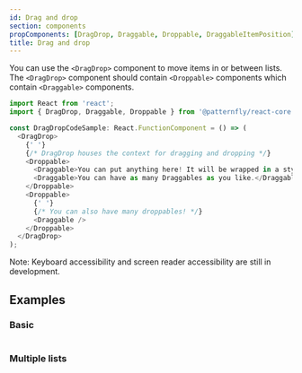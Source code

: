 ```yaml
---
id: Drag and drop
section: components
propComponents: [DragDrop, Draggable, Droppable, DraggableItemPosition]
title: Drag and drop
---
```


You can use the `<DragDrop>` component to move items in or between lists. The `<DragDrop>` component should contain `<Droppable>` components which contain `<Draggable>` components.

```ts noLive
import React from 'react';
import { DragDrop, Draggable, Droppable } from '@patternfly/react-core';

const DragDropCodeSample: React.FunctionComponent = () => (
  <DragDrop>
    {' '}
    {/* DragDrop houses the context for dragging and dropping */}
    <Droppable>
      <Draggable>You can put anything here! It will be wrapped in a styled div.</Draggable>
      <Draggable>You can have as many Draggables as you like.</Draggable>
    </Droppable>
    <Droppable>
      {' '}
      {/* You can also have many droppables! */}
      <Draggable />
    </Droppable>
  </DragDrop>
);
```

Note: Keyboard accessibility and screen reader accessibility are still in development.

## Examples

### Basic

```ts file="./DragDropBasic.tsx"

```

### Multiple lists

```ts file="./DragDropMultipleLists.tsx"

```
